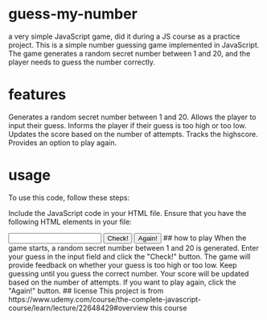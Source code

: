 # guess-my-number
a very simple JavaScript game, did it during a JS course as a practice project. 
This is a simple number guessing game implemented in JavaScript. The game generates a random secret number between 1 and 20, and the player needs to guess the number correctly.
# features
Generates a random secret number between 1 and 20.
Allows the player to input their guess.
Informs the player if their guess is too high or too low.
Updates the score based on the number of attempts.
Tracks the highscore.
Provides an option to play again.
# usage
To use this code, follow these steps:

Include the JavaScript code in your HTML file.
Ensure that you have the following HTML elements in your file:
<div class="message"></div>
<div class="score"></div>
<div class="number"></div>
<input type="text" class="guess" />
<button class="check">Check!</button>
<button class="again">Again!</button>
## how to play
When the game starts, a random secret number between 1 and 20 is generated.
Enter your guess in the input field and click the "Check!" button.
The game will provide feedback on whether your guess is too high or too low.
Keep guessing until you guess the correct number.
Your score will be updated based on the number of attempts.
If you want to play again, click the "Again!" button.
## license
This project is from https://www.udemy.com/course/the-complete-javascript-course/learn/lecture/22648429#overview this course
